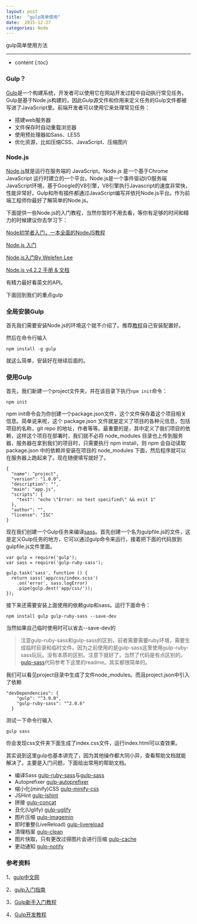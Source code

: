```yaml
---
layout: post
title:  "gulp简单使用"
date:  2015-12-27
categories: Node
---
```


gulp简单使用方法

---

* content
{:toc}

### Gulp？

[Gulp](http://gulpjs.com/)是一个构建系统，开发者可以使用它在网站开发过程中自动执行常见任务。Gulp是基于Node.js构建的，因此Gulp源文件和你用来定义任务的Gulp文件都被写进了JavaScript里。前端开发者可以使用它来处理常见任务：

* 搭建web服务器
* 文件保存时自动重载浏览器
* 使用预处理器如Sass、LESS
* 优化资源，比如压缩CSS、JavaScript、压缩图片

### Node.js

[Node.js](http://nodejs.cn/)就是运行在服务端的 JavaScript。Node.js 是一个基于Chrome JavaScript 运行时建立的一个平台。Node.js是一个事件驱动I/O服务端JavaScript环境，基于Google的V8引擎，V8引擎执行Javascript的速度非常快，性能非常好。Gulp和所有插件都通过JavaScript编写并依托Node.js平台。作为前端工程师你最好了解简单的Node.js。


下面提供一些Node.js的入门教程，当然你暂时不用去看，等你有足够的时间和精力的时候建议你去学习下：

[Node初学者入门，一本全面的NodeJS教程](https://cnodejs.org/getstart)

[Node.js 入门](http://ourjs.com/detail/529ca5950cb6498814000005)

[Node.js入门By Welefen Lee](http://www.welefen.com/ppt/Node-Primer.htm#0)

[Node.js v4.2.2 手册 & 文档](http://nodeapi.ucdok.com/#/api/)

有精力最好看英文的API。

下面回到我们的重点gulp


### 全局安装Gulp

首先我们需要安装Node.js的环境这个就不介绍了。推荐[教程](http://www.runoob.com/nodejs/nodejs-install-setup.html)自己安装配置好。

然后在命令行输入

	npm install -g gulp

就这么简单，安装好在继续后面的。


### 使用Gulp

首先，我们新建一个project文件夹，并在该目录下执行`npm init`命令：

	npm init

npm init命令会为你创建一个package.json文件，这个文件保存着这个项目相关信息。简单说来呢，这个 package.json 文件就是定义了项目的各种元信息，包括项目的名称，git repo 的地址，作者等等。最重要的是，其中定义了我们项目的依赖，这样这个项目在部署时，我们就不必将 node_modules 目录也上传到服务器，服务器在拿到我们的项目时，只需要执行 npm install，则 npm 会自动读取 package.json 中的依赖并安装在项目的 node_modules 下面，然后程序就可以在服务器上跑起来了。现在随便填写就好了。

	{
	  "name": "project",
	  "version": "1.0.0",
	  "description": "",
	  "main": "app.js",
	  "scripts": {
	    "test": "echo \"Error: no test specified\" && exit 1"
	  },
	  "author": "",
	  "license": "ISC"
	}


现在我们创建一个Gulp任务来编译[sass](https://github.com/sindresorhus/gulp-ruby-sass)。首先创建一个名为gulpfile.js的文件，这是定义Gulp任务的地方，它可以通过gulp命令来运行，接着把下面的代码放到gulpfile.js文件里面。

	var gulp = require('gulp');
	var sass = require('gulp-ruby-sass');

	gulp.task('sass', function () {
	  return sass('app/css/index.scss')
	    .on('error', sass.logError)
	    .pipe(gulp.dest('app/css/'));
	});

接下来还需要安装上面使用的依赖gulp和sass。运行下面命令：

	npm install gulp gulp-ruby-sass --save-dev

当然如果自己临时使用时可以省去--save-dev的


> 注意gulp-ruby-sass和gulp-sass的区别，前者需要需要ruby环境，需要生成临时目录和临时文件。因为之前使用的是gulp-sass这里使用gulp-ruby-sass玩玩。没有本质的区别。注意下就好了，当然了代码是有点区别的。[gulp-sass](https://github.com/dlmanning/gulp-sass)代码参考下这里的readme。其实都很简单的。

	
我们可以看见project目录中生成了文件node_modules。而且project.json中引入了依赖

	"devDependencies": {
	    "gulp": "^3.9.0",
	    "gulp-ruby-sass": "^2.0.6"
	  }

测试一下命令行输入
	
	gulp sass

你会发现css文件夹下面生成了index.css文件，运行index.html可以查效果。


其实说到这里gulp也基本讲完了，因为其他操作都大同小异，查看帮助文档就能解决了。主要是入门问题，下面给出常用的帮助文档。


* 编译Sass [gulp-ruby-sass](https://github.com/sindresorhus/gulp-ruby-sass)与[gulp-sass](https://github.com/dlmanning/gulp-sass)
* Autoprefixer [gulp-autoprefixer](https://github.com/Metrime/gulp-autoprefixer)
* 缩小化(minify)CSS [gulp-minify-css](https://github.com/murphydanger/gulp-minify-css)
* JSHint [gulp-jshint](https://github.com/spalger/gulp-jshint)
* 拼接 [gulp-concat](https://github.com/contra/gulp-concat)
* 丑化(Uglify) [gulp-uglify](https://github.com/terinjokes/gulp-uglify)
* 图片压缩 [gulp-imagemin](https://github.com/sindresorhus/gulp-imagemin)
* 即时重整(LiveReload) [gulp-livereload](https://github.com/vohof/gulp-livereload)
* 清理档案 [gulp-clean](https://github.com/peter-vilja/gulp-clean)
* 图片快取，只有更改过得图片会进行压缩 [gulp-cache](https://github.com/jgable/gulp-cache/)
* 更动通知 [gulp-notify](https://github.com/mikaelbr/gulp-notify)


### 参考资料
1、[gulp中文网](http://www.gulpjs.com.cn/)

2、[gulp入门指南](http://www.open-open.com/lib/view/open1417068223049.html)

3、[Gulp新手入门教程](http://www.w3ctrain.com/2015/12/22/gulp-for-beginners/?hmsr=toutiao.io&utm_medium=toutiao.io&utm_source=toutiao.io)

4、[Gulp开发教程](http://www.imooc.com/article/2364)